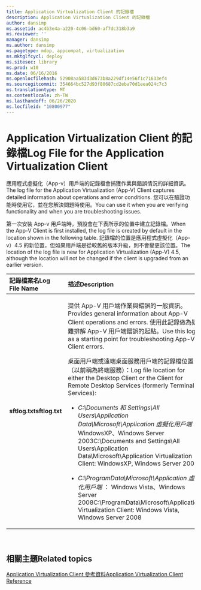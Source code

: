 ```yaml
---
title: Application Virtualization Client 的記錄檔
description: Application Virtualization Client 的記錄檔
author: dansimp
ms.assetid: ac4b3e4a-a220-4c06-bd60-af7dc318b3a9
ms.reviewer: ''
manager: dansimp
ms.author: dansimp
ms.pagetype: mdop, appcompat, virtualization
ms.mktglfcycl: deploy
ms.sitesec: library
ms.prod: w10
ms.date: 06/16/2016
ms.openlocfilehash: 52908aa583d3d673b8a229df14e56f1c71633ef4
ms.sourcegitcommit: 354664bc527d93f80687cd2eba70d1eea024c7c3
ms.translationtype: MT
ms.contentlocale: zh-TW
ms.lasthandoff: 06/26/2020
ms.locfileid: "10800977"
---
```

# <span data-ttu-id="c1be2-103">Application Virtualization Client 的記錄檔</span><span class="sxs-lookup"><span data-stu-id="c1be2-103">Log File for the Application Virtualization Client</span></span>


<span data-ttu-id="c1be2-104">應用程式虛擬化（App-v）用戶端的記錄檔會捕獲作業與錯誤情況的詳細資訊。</span><span class="sxs-lookup"><span data-stu-id="c1be2-104">The log file for the Application Virtualization (App-V) Client captures detailed information about operations and error conditions.</span></span> <span data-ttu-id="c1be2-105">您可以在驗證功能時使用它，並在您解決問題時使用。</span><span class="sxs-lookup"><span data-stu-id="c1be2-105">You can use it when you are verifying functionality and when you are troubleshooting issues.</span></span>

<span data-ttu-id="c1be2-106">第一次安裝 App-v 用戶端時，預設會在下表所示的位置中建立記錄檔。</span><span class="sxs-lookup"><span data-stu-id="c1be2-106">When the App-V Client is first installed, the log file is created by default in the location shown in the following table.</span></span> <span data-ttu-id="c1be2-107">記錄檔的位置是應用程式虛擬化（App-v）4.5 的新位置，但如果用戶端是從較舊的版本升級，則不會變更該位置。</span><span class="sxs-lookup"><span data-stu-id="c1be2-107">The location of the log file is new for Application Virtualization (App-V) 4.5, although the location will not be changed if the client is upgraded from an earlier version.</span></span>

<table>
<colgroup>
<col width="50%" />
<col width="50%" />
</colgroup>
<thead>
<tr class="header">
<th align="left"><span data-ttu-id="c1be2-108">記錄檔案名</span><span class="sxs-lookup"><span data-stu-id="c1be2-108">Log File Name</span></span></th>
<th align="left"><span data-ttu-id="c1be2-109">描述</span><span class="sxs-lookup"><span data-stu-id="c1be2-109">Description</span></span></th>
</tr>
</thead>
<tbody>
<tr class="odd">
<td align="left"><p><strong><span data-ttu-id="c1be2-110">sftlog.txt</span><span class="sxs-lookup"><span data-stu-id="c1be2-110">sftlog.txt</span></span></strong></p></td>
<td align="left"><p><span data-ttu-id="c1be2-111">提供 App-V 用戶端作業與錯誤的一般資訊。</span><span class="sxs-lookup"><span data-stu-id="c1be2-111">Provides general information about App-V Client operations and errors.</span></span> <span data-ttu-id="c1be2-112">使用此記錄做為疑難排解 App-V 用戶端錯誤的起點。</span><span class="sxs-lookup"><span data-stu-id="c1be2-112">Use this log as a starting point for troubleshooting App-V Client errors.</span></span></p>
<p><span data-ttu-id="c1be2-113">桌面用戶端或遠端桌面服務用戶端的記錄檔位置（以前稱為終端服務）：</span><span class="sxs-lookup"><span data-stu-id="c1be2-113">Log file location for either the Desktop Client or the Client for Remote Desktop Services (formerly Terminal Services):</span></span></p>
<ul>
<li><p><em><span data-ttu-id="c1be2-114">C:\Documents 和 Settings\All Users\Application Data\Microsoft\Application 虛擬化用戶端 </em> ： WindowsXP、Windows Server 2003</span><span class="sxs-lookup"><span data-stu-id="c1be2-114">C:\Documents and Settings\All Users\Application Data\Microsoft\Application Virtualization Client</em>: WindowsXP, Windows Server 2003</span></span></p></li>
<li><p><em><span data-ttu-id="c1be2-115">C:\ProgramData\Microsoft\Application 虛擬化用戶端 </em> ： Windows Vista、Windows Server 2008</span><span class="sxs-lookup"><span data-stu-id="c1be2-115">C:\ProgramData\Microsoft\Application Virtualization Client</em>: Windows Vista, Windows Server 2008</span></span></p></li>
</ul></td>
</tr>
</tbody>
</table>

 

## <span data-ttu-id="c1be2-116">相關主題</span><span class="sxs-lookup"><span data-stu-id="c1be2-116">Related topics</span></span>


[<span data-ttu-id="c1be2-117">Application Virtualization Client 參考資料</span><span class="sxs-lookup"><span data-stu-id="c1be2-117">Application Virtualization Client Reference</span></span>](application-virtualization-client-reference.md)

 

 





